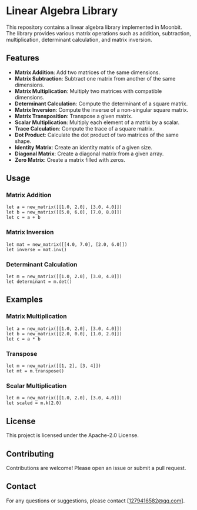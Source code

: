 # Linear Algebra Library

This repository contains a linear algebra library implemented in Moonbit. The library provides various matrix operations such as addition, subtraction, multiplication, determinant calculation, and matrix inversion.

## Features

- **Matrix Addition**: Add two matrices of the same dimensions.
- **Matrix Subtraction**: Subtract one matrix from another of the same dimensions.
- **Matrix Multiplication**: Multiply two matrices with compatible dimensions.
- **Determinant Calculation**: Compute the determinant of a square matrix.
- **Matrix Inversion**: Compute the inverse of a non-singular square matrix.
- **Matrix Transposition**: Transpose a given matrix.
- **Scalar Multiplication**: Multiply each element of a matrix by a scalar.
- **Trace Calculation**: Compute the trace of a square matrix.
- **Dot Product**: Calculate the dot product of two matrices of the same shape.
- **Identity Matrix**: Create an identity matrix of a given size.
- **Diagonal Matrix**: Create a diagonal matrix from a given array.
- **Zero Matrix**: Create a matrix filled with zeros.

## Usage

### Matrix Addition

```moonbit
let a = new_matrix([[1.0, 2.0], [3.0, 4.0]])
let b = new_matrix([[5.0, 6.0], [7.0, 8.0]])
let c = a + b
```

### Matrix Inversion

```moonbit
let mat = new_matrix([[4.0, 7.0], [2.0, 6.0]])
let inverse = mat.inv()
```

### Determinant Calculation

```moonbit
let m = new_matrix([[1.0, 2.0], [3.0, 4.0]])
let determinant = m.det()
```

## Examples

### Matrix Multiplication

```moonbit
let a = new_matrix([[1.0, 2.0], [3.0, 4.0]])
let b = new_matrix([[2.0, 0.0], [1.0, 2.0]])
let c = a * b
```

### Transpose

```moonbit
let m = new_matrix([[1, 2], [3, 4]])
let mt = m.transpose()
```

### Scalar Multiplication

```moonbit
let m = new_matrix([[1.0, 2.0], [3.0, 4.0]])
let scaled = m.k(2.0)
```

## License

This project is licensed under the Apache-2.0 License.

## Contributing

Contributions are welcome! Please open an issue or submit a pull request.

## Contact

For any questions or suggestions, please contact [1279416582@qq.com].
